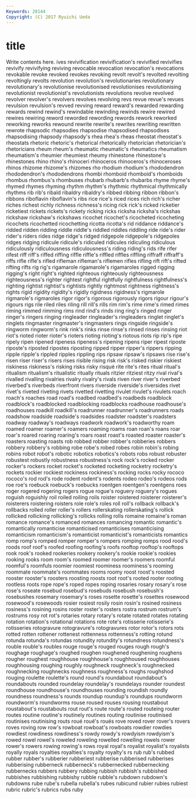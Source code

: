 ```yaml
---
Keywords: 28144 
Copyright: (C) 2017 Ryuichi Ueda
---
```


# title

Write contents here.
ives revivification
revivification's revivified revivifies revivify revivifying reviving revocable revocation revocation's revocations
revokable revoke revoked revokes revoking revolt revolt's revolted revolting revoltingly
revolts revolution revolution's revolutionaries revolutionary revolutionary's revolutionise revolutionised revolutionises revolutionising
revolutionist revolutionist's revolutionists revolutions revolve revolved revolver revolver's revolvers revolves
revolving revs revue revue's revues revulsion revulsion's revved revving reward
reward's rewarded rewarding rewards rewind rewind's rewindable rewinding rewinds rewire
rewired rewires rewiring reword reworded rewording rewords rework reworked reworking
reworks rewound rewrite rewrite's rewrites rewriting rewritten rewrote rhapsodic rhapsodies
rhapsodise rhapsodised rhapsodises rhapsodising rhapsody rhapsody's rhea rhea's rheas rheostat
rheostat's rheostats rhetoric rhetoric's rhetorical rhetorically rhetorician rhetorician's rhetoricians rheum
rheum's rheumatic rheumatic's rheumatics rheumatism rheumatism's rheumier rheumiest rheumy rhinestone
rhinestone's rhinestones rhino rhino's rhinoceri rhinoceros rhinoceros's rhinoceroses rhinos rhizome
rhizome's rhizomes rho rhodium rhodium's rhododendron rhododendron's rhododendrons rhombi rhomboid
rhomboid's rhomboids rhombus rhombus's rhombuses rhubarb rhubarb's rhubarbs rhyme rhyme's
rhymed rhymes rhyming rhythm rhythm's rhythmic rhythmical rhythmically rhythms rib
rib's ribald ribaldry ribaldry's ribbed ribbing ribbon ribbon's ribbons riboflavin
riboflavin's ribs rice rice's riced rices rich rich's richer riches
richest richly richness richness's ricing rick rick's ricked ricketier ricketiest
rickets rickets's rickety ricking ricks ricksha ricksha's rickshas rickshaw rickshaw's
rickshaws ricochet ricochet's ricocheted ricocheting ricochets ricochetted ricochetting ricotta ricotta's
rid riddance riddance's ridded ridden ridding riddle riddle's riddled riddles
riddling ride ride's rider rider's riders rides ridge ridge's ridged
ridgepole ridgepole's ridgepoles ridges ridging ridicule ridicule's ridiculed ridicules ridiculing
ridiculous ridiculously ridiculousness ridiculousness's riding riding's rids rife rifer rifest
riff riff's riffed riffing riffle riffle's riffled riffles riffling riffraff
riffraff's riffs rifle rifle's rifled rifleman rifleman's riflemen rifles rifling
rift rift's rifted rifting rifts rig rig's rigamarole rigamarole's rigamaroles
rigged rigging rigging's right right's righted righteous righteously righteousness righteousness's
righter rightest rightful rightfully rightfulness rightfulness's righting rightist rightist's rightists
rightly rightmost rightness rightness's rights rigid rigidity rigidity's rigidly rigidness
rigidness's rigmarole rigmarole's rigmaroles rigor rigor's rigorous rigorously rigors rigour
rigour's rigours rigs rile riled riles riling rill rill's rills
rim rim's rime rime's rimed rimes riming rimmed rimming rims
rind rind's rinds ring ring's ringed ringer ringer's ringers ringing
ringleader ringleader's ringleaders ringlet ringlet's ringlets ringmaster ringmaster's ringmasters rings
ringside ringside's ringworm ringworm's rink rink's rinks rinse rinse's rinsed
rinses rinsing riot riot's rioted rioter rioter's rioters rioting rioting's
riotous riots rip rip's ripe ripely ripen ripened ripeness ripeness's
ripening ripens riper ripest riposte riposte's riposted ripostes riposting ripped
ripper ripper's rippers ripping ripple ripple's rippled ripples rippling rips
ripsaw ripsaw's ripsaws rise rise's risen riser riser's risers rises
risible rising risk risk's risked riskier riskiest riskiness riskiness's risking
risks risky risqué rite rite's rites ritual ritual's ritualism ritualism's
ritualistic ritually rituals ritzier ritziest ritzy rival rival's rivalled rivalling
rivalries rivalry rivalry's rivals riven river river's riverbed riverbed's riverbeds
riverfront rivers riverside riverside's riversides rivet rivet's riveted riveting rivets
rivetted rivetting rivulet rivulet's rivulets roach roach's roaches road road's
roadbed roadbed's roadbeds roadblock roadblock's roadblocked roadblocking roadblocks roadhouse roadhouse's
roadhouses roadkill roadkill's roadrunner roadrunner's roadrunners roads roadshow roadside roadside's
roadsides roadster roadster's roadsters roadway roadway's roadways roadwork roadwork's roadworthy
roam roamed roamer roamer's roamers roaming roams roan roan's roans
roar roar's roared roaring roaring's roars roast roast's roasted roaster
roaster's roasters roasting roasts rob robbed robber robber's robberies robbers
robbery robbery's robbing robe robe's robed robes robin robin's robing
robins robot robot's robotic robotics robotics's robots robs robust robuster
robustest robustly robustness robustness's rock rock's rocked rocker rocker's rockers
rocket rocket's rocketed rocketing rocketry rocketry's rockets rockier rockiest rockiness
rockiness's rocking rocks rocky rococo rococo's rod rod's rode rodent
rodent's rodents rodeo rodeo's rodeos rods roe roe's roebuck roebuck's
roebucks roentgen roentgen's roentgens roes roger rogered rogering rogers rogue
rogue's roguery roguery's rogues roguish roguishly roil roiled roiling roils
roister roistered roisterer roisterer's roisterers roistering roisters role role's roles
roll roll's rollback rollback's rollbacks rolled roller roller's rollers rollerskating
rollerskating's rollick rollicked rollicking rollicking's rollicks rolling rolls romaine romaine's
roman romance romance's romanced romances romancing romantic romantic's romantically romanticise
romanticised romanticises romanticising romanticism romanticism's romanticist romanticist's romanticists romantics romp
romp's romped romper romper's rompers romping romps rood rood's roods
roof roof's roofed roofing roofing's roofs rooftop rooftop's rooftops rook
rook's rooked rookeries rookery rookery's rookie rookie's rookies rooking rooks
room room's roomed roomer roomer's roomers roomful roomful's roomfuls roomier
roomiest roominess roominess's rooming roommate roommate's roommates rooms roomy roost
roost's roosted rooster rooster's roosters roosting roosts root root's rooted
rooter rooting rootless roots rope rope's roped ropes roping rosaries
rosary rosary's rose rose's roseate rosebud rosebud's rosebuds rosebush rosebush's
rosebushes rosemary rosemary's roses rosette rosette's rosettes rosewood rosewood's rosewoods
rosier rosiest rosily rosin rosin's rosined rosiness rosiness's rosining rosins
roster roster's rosters rostra rostrum rostrum's rostrums rosy rot rot's
rotaries rotary rotary's rotate rotated rotates rotating rotation rotation's rotational
rotations rote rote's rotisserie rotisserie's rotisseries rotogravure rotogravure's rotogravures rotor
rotor's rotors rots rotted rotten rottener rottenest rottenness rottenness's rotting
rotund rotunda rotunda's rotundas rotundity rotundity's rotundness rotundness's rouble rouble's
roubles rouge rouge's rouged rouges rough rough's roughage roughage's roughed
roughen roughened roughening roughens rougher roughest roughhouse roughhouse's roughhoused roughhouses
roughhousing roughing roughly roughneck roughneck's roughnecked roughnecking roughnecks roughness roughness's
roughs roughshod rouging roulette roulette's round round's roundabout roundabout's roundabouts
rounded roundelay roundelay's roundelays rounder roundest roundhouse roundhouse's roundhouses rounding
roundish roundly roundness roundness's rounds roundup roundup's roundups roundworm roundworm's
roundworms rouse roused rouses rousing roustabout roustabout's roustabouts rout rout's
route route's routed routeing router routes routine routine's routinely routines
routing routinise routinised routinises routinising routs roué roué's roués rove
roved rover rover's rovers roves roving row row's rowboat rowboat's
rowboats rowdier rowdies rowdiest rowdiness rowdiness's rowdy rowdy's rowdyism rowdyism's
rowed rowel rowel's roweled roweling rowelled rowelling rowels rower rower's
rowers rowing rowing's rows royal royal's royalist royalist's royalists royally
royals royalties royalties's royalty royalty's rs rub rub's rubbed rubber
rubber's rubberier rubberiest rubberise rubberised rubberises rubberising rubberneck rubberneck's rubbernecked
rubbernecking rubbernecks rubbers rubbery rubbing rubbish rubbish's rubbished rubbishes rubbishing
rubbishy rubble rubble's rubdown rubdown's rubdowns rube rube's rubella rubella's
rubes rubicund rubier rubies rubiest rubric rubric's rubrics rubs ruby
